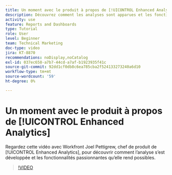 ```yaml
---
title: Un moment avec le produit à propos de [!UICONTROL Enhanced Analytics]
description: Découvrez comment les analyses sont apparues et les fonctionnalités intéressantes qu’elles permettent avec Joel Pettigrew, chef de produit de [!UICONTROL Enhanced Analytics].
activity: use
feature: Reports and Dashboards
type: Tutorial
role: User
level: Beginner
team: Technical Marketing
doc-type: video
jira: KT-8870
recommendations: noDisplay,noCatalog
exl-id: 037ec658-a7b7-44cd-a7af-b1923935f41c
source-git-commit: 92dd1cf0db8c6ea785cba2f524133273240a6d10
workflow-type: tm+mt
source-wordcount: '59'
ht-degree: 0%

---
```


# Un moment avec le produit à propos de [!UICONTROL Enhanced Analytics]

Regardez cette vidéo avec Workfront Joel Pettigrew, chef de produit de [!UICONTROL Enhanced Analytics], pour découvrir comment l’analyse s’est développée et les fonctionnalités passionnantes qu’elle rend possibles.

>[!VIDEO](https://video.tv.adobe.com/v/335042/?quality=12&learn=on)
